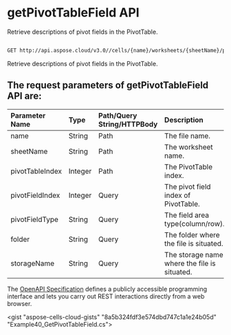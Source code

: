 # **getPivotTableField API**

Retrieve descriptions of pivot fields in the PivotTable. 

```bash

GET http://api.aspose.cloud/v3.0//cells/{name}/worksheets/{sheetName}/pivottables/{pivotTableIndex}/PivotField

```
Retrieve descriptions of pivot fields in the PivotTable.

## The request parameters of **getPivotTableField** API are: 

| Parameter Name | Type | Path/Query String/HTTPBody | Description | 
| :- | :- | :- |:- | 
|name|String|Path|The file name.|
|sheetName|String|Path|The worksheet name.|
|pivotTableIndex|Integer|Path|The PivotTable index.|
|pivotFieldIndex|Integer|Query|The pivot field index of PivotTable.|
|pivotFieldType|String|Query|The field area type(column/row).|
|folder|String|Query|The folder where the file is situated.|
|storageName|String|Query|The storage name where the file is situated.|


The [OpenAPI Specification](https://reference.aspose.cloud/cells/#/PivotTablesController/GetPivotTableField) defines a publicly accessible programming interface and lets you carry out REST interactions directly from a web browser.

<gist "aspose-cells-cloud-gists" "8a5b324fdf3e574dbd747c1a1e24b05d" "Example40_GetPivotTableField.cs">

